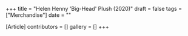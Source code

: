 +++
title = "Helen Henny 'Big-Head' Plush (2020)"
draft = false
tags = ["Merchandise"]
date = ""

[Article]
contributors = []
gallery = []
+++